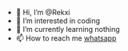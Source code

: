- 👋 Hi, I’m @Rekxi
- 👀 I’m interested in coding
- 🌱 I’m currently learning nothing
- 📫 How to reach me [whatsapp](wa.me/91)


